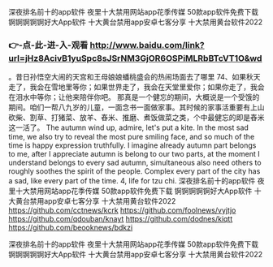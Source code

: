 
深夜排名前十的app软件 夜里十大禁用网站app花季传媒 50款app软件免费下载 锕锕锕锕锕好大App软件 十大黄台禁用app安卓七客分享 十大禁用黄台软件2022 




### 👉-点-此-进-入-观看  http://www.baidu.com/link?url=jHz8AcivB1yuSpc8sJSrNM3GjOR6OSPiMLRbBTcVT1O&wd




。昔日孙悟空大闹的天宫和王母娘娘蟠桃盛会的热闹场面去了哪里
		74、如果秋天走了，我会在雪地里等你；如果世界走了，我会在天堂里爱你；如果你走了，我会在泪水中等你；让他来陪伴你吧。
那真是一个健忘的期间，大概说是一个受饿的期间。咱们一帮八九岁的儿童，一面念书一面做家事。其时候的家事活重要有上山砍柴、割草、打猪菜、放羊、舂米、推磨、煮饭做菜之类，个中最健忘的即是舂米这一活了。
The autumn wind up, admire, let's put a kite.
In the most sad time, we also try to reveal the most pure smiling face, and so much of the time is happy expression truthfully.
I imagine already autumn part belongs to me, after I appreciate autumn is belong to our two parts, at the moment I understand belongs to every sad autumn, simultaneous also need others to roughly soothes the spirit of the people.
Complex every part of the city has a sad, like every part of the time.
4, life for tzu chi.
深夜排名前十的app软件 夜里十大禁用网站app花季传媒 50款app软件免费下载 锕锕锕锕锕好大App软件 十大黄台禁用app安卓七客分享 十大禁用黄台软件2022  https://github.com/cctnews/kcrk
https://github.com/foolnews/vyjtjo
https://github.com/qdouban/knayt
https://github.com/dodnes/kiqtt
https://github.com/beooknews/bdkzi





深夜排名前十的app软件 夜里十大禁用网站app花季传媒 50款app软件免费下载 锕锕锕锕锕好大App软件 十大黄台禁用app安卓七客分享 十大禁用黄台软件2022 
